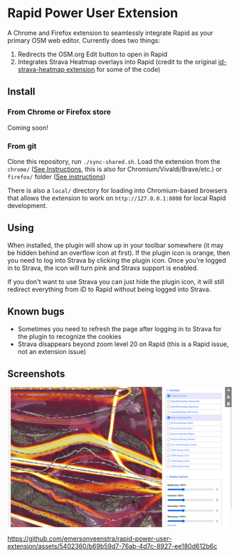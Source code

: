 # Rapid Power User Extension

A Chrome and Firefox extension to seamlessly integrate Rapid as your primary OSM web editor. Currently does two things:

1. Redirects the OSM.org Edit button to open in Rapid
2. Integrates Strava Heatmap overlays into Rapid (credit to the original [id-strava-heatmap extension](https://github.com/cmoffroad/id-strava-heatmap-extension) for some of the code)

## Install 

### From Chrome or Firefox store
Coming soon!

### From git
Clone this repository, run `./sync-shared.sh`. Load the extension from the `chrome/` ([See Instructions](https://developer.chrome.com/docs/extensions/get-started/tutorial/hello-world#load-unpacked), this is also for Chromium/Vivaldi/Brave/etc.) or `firefox/` folder ([See instructions](https://developer.mozilla.org/en-US/docs/Mozilla/Add-ons/WebExtensions/Your_first_WebExtension#installing))

There is also a `local/` directory for loading into Chromium-based browsers that allows the extension to work on `http://127.0.0.1:8080` for local Rapid development.

## Using

When installed, the plugin will show up in your toolbar somewhere (it may be hidden behind an overflow icon at first). If the plugin icon is orange, then you need to log into Strava by clicking the plugin icon. Once you're logged in to Strava, the icon will turn pink and Strava support is enabled.

If you don't want to use Strava you can just hide the plugin icon, it will still redirect everything from iD to Rapid without being logged into Strava.

## Known bugs
- Sometimes you need to refresh the page after logging in to Strava for the plugin to recognize the cookies
- Strava disappears beyond zoom level 20 on Rapid (this is a Rapid issue, not an extension issue)

## Screenshots

![alt text](shared/screenshots/strava-list.png)


https://github.com/emersonveenstra/rapid-power-user-extension/assets/5402360/b69b59d7-76ab-4d7c-8927-ee180d612b6c

